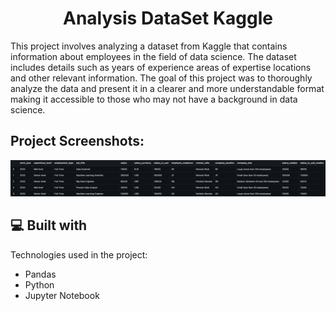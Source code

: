 <h1 align="center" id="title">Analysis DataSet Kaggle</h1>

<p id="description">This project involves analyzing a dataset from Kaggle that contains information about employees in the field of data science. The dataset includes details such as years of experience areas of expertise locations and other relevant information. The goal of this project was to thoroughly analyze the data and present it in a clearer and more understandable format making it accessible to those who may not have a background in data science.</p>

<h2>Project Screenshots:</h2>

<img src="./public/image.png" alt="project-screenshot" />

  
  
<h2>💻 Built with</h2>

Technologies used in the project:

*   Pandas
*   Python
*   Jupyter Notebook
